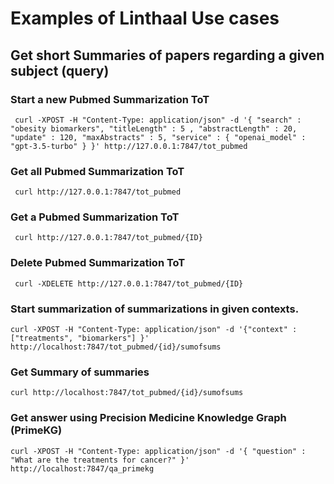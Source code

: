 # Examples of Linthaal Use cases 

## Get short Summaries of papers regarding a given subject (query)

### Start a new Pubmed Summarization ToT
```shell
 curl -XPOST -H "Content-Type: application/json" -d '{ "search" : "obesity biomarkers", "titleLength" : 5 , "abstractLength" : 20, "update" : 120, "maxAbstracts" : 5, "service" : { "openai_model" : "gpt-3.5-turbo" } }' http://127.0.0.1:7847/tot_pubmed
```

### Get all Pubmed Summarization ToT
```shell
 curl http://127.0.0.1:7847/tot_pubmed
``` 

### Get a Pubmed Summarization ToT
```shell
 curl http://127.0.0.1:7847/tot_pubmed/{ID}
``` 

### Delete Pubmed Summarization ToT
```shell
 curl -XDELETE http://127.0.0.1:7847/tot_pubmed/{ID}
```
 
### Start summarization of summarizations in given contexts.  
```shell
curl -XPOST -H "Content-Type: application/json" -d '{"context" : ["treatments", "biomarkers"] }' http://localhost:7847/tot_pubmed/{id}/sumofsums
```

### Get Summary of summaries   
```shell
curl http://localhost:7847/tot_pubmed/{id}/sumofsums
```

### Get answer using Precision Medicine Knowledge Graph (PrimeKG)
```shell
curl -XPOST -H "Content-Type: application/json" -d '{ "question" : "What are the treatments for cancer?" }' http://localhost:7847/qa_primekg
```
